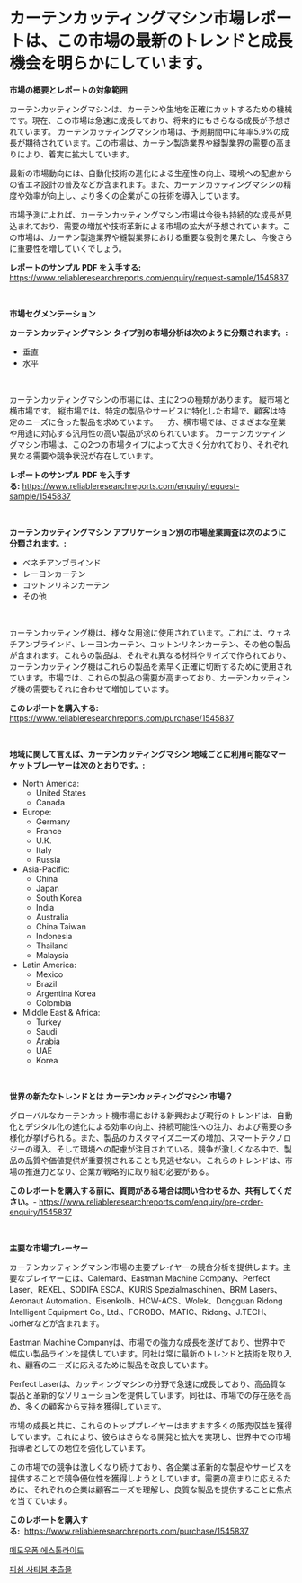 <p><h1>カーテンカッティングマシン市場レポートは、この市場の最新のトレンドと成長機会を明らかにしています。</h1></p><p><strong>市場の概要とレポートの対象範囲</strong></p>
<p><p>カーテンカッティングマシンは、カーテンや生地を正確にカットするための機械です。現在、この市場は急速に成長しており、将来的にもさらなる成長が予想されています。 カーテンカッティングマシン市場は、予測期間中に年率5.9%の成長が期待されています。この市場は、カーテン製造業界や縫製業界の需要の高まりにより、着実に拡大しています。</p><p>最新の市場動向には、自動化技術の進化による生産性の向上、環境への配慮からの省エネ設計の普及などが含まれます。また、カーテンカッティングマシンの精度や効率が向上し、より多くの企業がこの技術を導入しています。</p><p>市場予測によれば、カーテンカッティングマシン市場は今後も持続的な成長が見込まれており、需要の増加や技術革新による市場の拡大が予想されています。この市場は、カーテン製造業界や縫製業界における重要な役割を果たし、今後さらに重要性を増していくでしょう。</p></p>
<p><strong>レポートのサンプル PDF を入手する:</strong> <a href="https://www.reliableresearchreports.com/enquiry/request-sample/1545837">https://www.reliableresearchreports.com/enquiry/request-sample/1545837</a></p>
<p>&nbsp;</p>
<p><strong>市場セグメンテーション</strong></p>
<p><strong>カーテンカッティングマシン タイプ別の市場分析は次のように分類されます。:</strong></p>
<p><ul><li>垂直</li><li>水平</li></ul></p>
<p>&nbsp;</p>
<p><p>カーテンカッティングマシンの市場には、主に2つの種類があります。 縦市場と横市場です。 縦市場では、特定の製品やサービスに特化した市場で、顧客は特定のニーズに合った製品を求めています。 一方、横市場では、さまざまな産業や用途に対応する汎用性の高い製品が求められています。 カーテンカッティングマシン市場は、この2つの市場タイプによって大きく分かれており、それぞれ異なる需要や競争状況が存在しています。</p></p>
<p><strong>レポートのサンプル PDF を入手する:</strong>&nbsp;<a href="https://www.reliableresearchreports.com/enquiry/request-sample/1545837">https://www.reliableresearchreports.com/enquiry/request-sample/1545837</a></p>
<p>&nbsp;</p>
<p><strong> カーテンカッティングマシン アプリケーション別の市場産業調査は次のように分類されます。:</strong></p>
<p><ul><li>ベネチアンブラインド</li><li>レーヨンカーテン</li><li>コットンリネンカーテン</li><li>その他</li></ul></p>
<p>&nbsp;</p>
<p><p>カーテンカッティング機は、様々な用途に使用されています。これには、ウェネチアンブラインド、レーヨンカーテン、コットンリネンカーテン、その他の製品が含まれます。これらの製品は、それぞれ異なる材料やサイズで作られており、カーテンカッティング機はこれらの製品を素早く正確に切断するために使用されています。市場では、これらの製品の需要が高まっており、カーテンカッティング機の需要もそれに合わせて増加しています。</p></p>
<p><strong>このレポートを購入する:</strong>&nbsp; <a href="https://www.reliableresearchreports.com/purchase/1545837">https://www.reliableresearchreports.com/purchase/1545837</a></p>
<p>&nbsp;</p>
<p><strong>地域に関して言えば、カーテンカッティングマシン 地域ごとに利用可能なマーケットプレーヤーは次のとおりです。:</strong></p>
<p><ul>
    <li>
        North America:
        <ul>
            <li>United States</li>
            <li>Canada</li>
        </ul>
    </li>
    <li>
        Europe:
        <ul>
            <li>Germany</li>
            <li>France</li>
            <li>U.K.</li>
            <li>Italy</li>
            <li>Russia</li>
        </ul>
    </li>
    <li>
        Asia-Pacific:
        <ul>
            <li>China</li>
            <li>Japan</li>
            <li>South Korea</li>
            <li>India</li>
            <li>Australia</li>
            <li>China Taiwan</li>
            <li>Indonesia</li>
            <li>Thailand</li>
            <li>Malaysia</li>
        </ul>
    </li>
    <li>
        Latin America:
        <ul>
            <li>Mexico</li>
            <li>Brazil</li>
            <li>Argentina Korea</li>
            <li>Colombia</li>
        </ul>
    </li>
    <li>
        Middle East & Africa:
        <ul>
            <li>Turkey</li>
            <li>Saudi</li>
            <li>Arabia</li>
            <li>UAE</li>
            <li>Korea</li>
        </ul>
    </li>
    </ul></p>
<p>&nbsp;</p>
<p><strong>世界の新たなトレンドとは カーテンカッティングマシン 市場？</strong></p>
<p><p>グローバルなカーテンカット機市場における新興および現行のトレンドは、自動化とデジタル化の進化による効率の向上、持続可能性への注力、および需要の多様化が挙げられる。また、製品のカスタマイズニーズの増加、スマートテクノロジーの導入、そして環境への配慮が注目されている。競争が激しくなる中で、製品の品質や価値提供が重要視されることも見逃せない。これらのトレンドは、市場の推進力となり、企業が戦略的に取り組む必要がある。</p></p>
<p><strong>このレポートを購入する前に、質問がある場合は問い合わせるか、共有してください。</strong>- <a href="https://www.reliableresearchreports.com/enquiry/pre-order-enquiry/1545837">https://www.reliableresearchreports.com/enquiry/pre-order-enquiry/1545837</a></p>
<p>&nbsp;</p>
<p><strong>主要な市場プレーヤー</strong></p>
<p><p>カーテンカッティングマシン市場の主要プレイヤーの競合分析を提供します。主要なプレイヤーには、Calemard、Eastman Machine Company、Perfect Laser、REXEL、SODIFA ESCA、KURIS Spezialmaschinen、BRM Lasers、Aeronaut Automation、Eisenkolb、HCW-ACS、Wolek、Dongguan Ridong Intelligent Equipment Co., Ltd.、FOROBO、MATIC、Ridong、J.TECH、Jorherなどが含まれます。</p><p>Eastman Machine Companyは、市場での強力な成長を遂げており、世界中で幅広い製品ラインを提供しています。同社は常に最新のトレンドと技術を取り入れ、顧客のニーズに応えるために製品を改良しています。</p><p>Perfect Laserは、カッティングマシンの分野で急速に成長しており、高品質な製品と革新的なソリューションを提供しています。同社は、市場での存在感を高め、多くの顧客から支持を獲得しています。</p><p>市場の成長と共に、これらのトッププレイヤーはますます多くの販売収益を獲得しています。これにより、彼らはさらなる開発と拡大を実現し、世界中での市場指導者としての地位を強化しています。</p><p>この市場での競争は激しくなり続けており、各企業は革新的な製品やサービスを提供することで競争優位性を獲得しようとしています。需要の高まりに応えるために、それぞれの企業は顧客ニーズを理解し、良質な製品を提供することに焦点を当てています。</p></p>
<p><strong>このレポートを購入する:</strong>&nbsp;&nbsp;<a href="https://www.reliableresearchreports.com/purchase/1545837">https://www.reliableresearchreports.com/purchase/1545837</a></p>
<p><p><a href="https://medium.com/@koleledner/2024%EB%85%84%EB%B6%80%ED%84%B0-2031%EB%85%84%EA%B9%8C%EC%A7%80-%EC%98%88%EC%83%81%EB%90%9C-%EB%A9%94%EB%8F%84%EC%9A%B0%ED%8F%BC-%EC%97%90%EC%8A%A4%ED%86%A8%EB%9D%BC%EC%9D%B4%EB%93%9C-%EC%8B%9C%EC%9E%A5-%EB%B6%84%EC%84%9D-%EB%B0%8F-%ED%81%AC%EA%B8%B0-%EC%98%88%EC%B8%A1-f2dc07320823">메도우폼 에스톨라이드</a></p><p><a href="https://medium.com/@munchkin678568/%ED%94%BC%EC%88%A8-%EC%82%AC%ED%8B%B0%EB%B2%94-%EC%B6%94%EC%B6%9C%EB%AC%BC-%EC%8B%9C%EC%9E%A5-%EB%B6%84%EC%84%9D-%EA%B7%B8-%EC%82%B0%EC%97%85%EC%9D%98-cagr-%EC%8B%9C%EC%9E%A5-%EC%84%B8%EB%B6%84%ED%99%94-%EB%B0%8F-%EC%A0%84%EB%B0%98%EC%A0%81%EC%9D%B8-%EA%B8%80%EB%A1%9C%EB%B2%8C-%EC%82%B0%EC%97%85-%EA%B0%9C%EC%9A%94-0c545f84a008">피섬 사티붐 추출물</a></p></p>